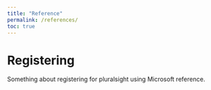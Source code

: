 ```yaml
---
title: "Reference"
permalink: /references/
toc: true
---
```

# Registering

Something about registering for pluralsight using Microsoft reference.
